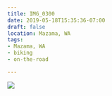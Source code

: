 ```yaml
---
title: IMG_0300
date: 2019-05-18T15:35:36-07:00
draft: false
location: Mazama, WA
tags:
- Mazama, WA
- biking
- on-the-road

---
```

![](https://d17enza3bfujl8.cloudfront.net/IMG_0300.jpg)
